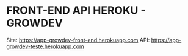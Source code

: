 # FRONT-END API HEROKU - GROWDEV
Site: https://app-growdev-front-end.herokuapp.com
API: https://app-growdev-teste.herokuapp.com